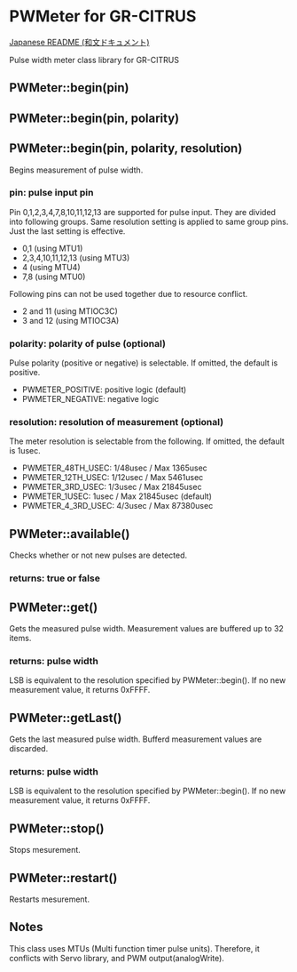 # PWMeter for GR-CITRUS

[Japanese README (和文ドキュメント)](README-ja.md)

Pulse width meter class library for GR-CITRUS

## PWMeter::begin(pin)
## PWMeter::begin(pin, polarity)
## PWMeter::begin(pin, polarity, resolution)
Begins measurement of pulse width.

### pin: pulse input pin
Pin 0,1,2,3,4,7,8,10,11,12,13 are supported for pulse input. They are divided into following groups. Same resolution setting is applied to same group pins. Just the last setting is effective.

- 0,1 (using MTU1)
- 2,3,4,10,11,12,13 (using MTU3)
- 4 (using MTU4)
- 7,8  (using MTU0)

Following pins can not be used together due to resource conflict.

- 2 and 11 (using MTIOC3C)
- 3 and 12 (using MTIOC3A)

### polarity: polarity of pulse (optional)
Pulse polarity (positive or negative) is selectable. If omitted, the default is positive.
- PWMETER_POSITIVE: positive logic (default)
- PWMETER_NEGATIVE: negative logic

### resolution: resolution of measurement (optional)
The meter resolution is selectable from the following. If omitted, the default is 1usec.

- PWMETER_48TH_USEC: 1/48usec / Max  1365usec
- PWMETER_12TH_USEC: 1/12usec / Max  5461usec
- PWMETER_3RD_USEC: 1/3usec / Max 21845usec
- PWMETER_1USEC: 1usec / Max 21845usec (default)
- PWMETER_4_3RD_USEC: 4/3usec / Max 87380usec

## PWMeter::available()
Checks whether or not new pulses are detected.

### returns: true or false

## PWMeter::get()
Gets the measured pulse width. Measurement values are buffered up to 32 items.

### returns: pulse width
LSB is equivalent to the resolution specified by PWMeter::begin(). If no new measurement value, it returns 0xFFFF.

## PWMeter::getLast()
Gets the last measured pulse width. Bufferd measurement values are discarded.

### returns: pulse width
LSB is equivalent to the resolution specified by PWMeter::begin(). If no new measurement value, it returns 0xFFFF.

## PWMeter::stop()

Stops mesurement.

## PWMeter::restart()

Restarts mesurement.

## Notes
This class uses MTUs (Multi function timer pulse units). Therefore, it conflicts with Servo library, and PWM output(analogWrite).
